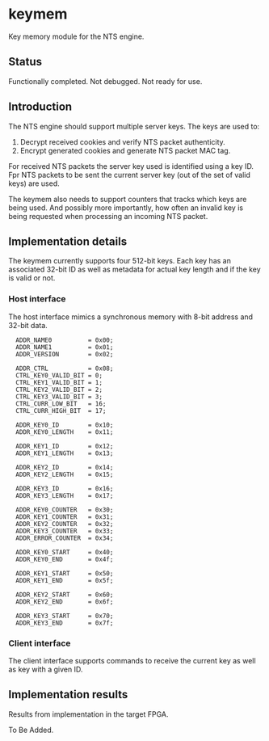 # keymem
Key memory module for the NTS engine.


## Status
Functionally completed. Not debugged. Not ready for use.


## Introduction
The NTS engine should support multiple server keys. The keys are used
to:
1. Decrypt received cookies and verify NTS packet authenticity.
2. Encrypt generated cookies and generate NTS packet MAC tag.

For received NTS packets the server key used is identified using a key
ID. Fpr NTS packets to be sent the current server key (out of the set of
valid keys) are used.

The keymem also needs to support counters that tracks which keys are
being used. And possibly more importantly, how often an invalid key is
being requested when processing an incoming NTS packet.


## Implementation details
The keymem currently supports four 512-bit keys. Each key has an
associated 32-bit ID as well as metadata for actual key length and if
the key is valid or not.

### Host interface
The host interface mimics a synchronous memory with 8-bit address and
32-bit data.

```
  ADDR_NAME0          = 0x00;
  ADDR_NAME1          = 0x01;
  ADDR_VERSION        = 0x02;

  ADDR_CTRL           = 0x08;
  CTRL_KEY0_VALID_BIT = 0;
  CTRL_KEY1_VALID_BIT = 1;
  CTRL_KEY2_VALID_BIT = 2;
  CTRL_KEY3_VALID_BIT = 3;
  CTRL_CURR_LOW_BIT   = 16;
  CTRL_CURR_HIGH_BIT  = 17;

  ADDR_KEY0_ID        = 0x10;
  ADDR_KEY0_LENGTH    = 0x11;

  ADDR_KEY1_ID        = 0x12;
  ADDR_KEY1_LENGTH    = 0x13;

  ADDR_KEY2_ID        = 0x14;
  ADDR_KEY2_LENGTH    = 0x15;

  ADDR_KEY3_ID        = 0x16;
  ADDR_KEY3_LENGTH    = 0x17;

  ADDR_KEY0_COUNTER   = 0x30;
  ADDR_KEY1_COUNTER   = 0x31;
  ADDR_KEY2_COUNTER   = 0x32;
  ADDR_KEY3_COUNTER   = 0x33;
  ADDR_ERROR_COUNTER  = 0x34;

  ADDR_KEY0_START     = 0x40;
  ADDR_KEY0_END       = 0x4f;

  ADDR_KEY1_START     = 0x50;
  ADDR_KEY1_END       = 0x5f;

  ADDR_KEY2_START     = 0x60;
  ADDR_KEY2_END       = 0x6f;

  ADDR_KEY3_START     = 0x70;
  ADDR_KEY3_END       = 0x7f;

```

### Client interface
The client interface supports commands to receive the current key as
well as key with a given ID.


## Implementation results
Results from implementation in the target FPGA.

To Be Added.

